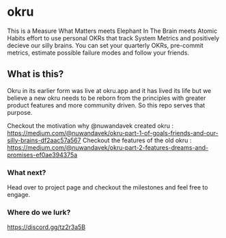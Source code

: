 # okru

This is a Measure What Matters meets Elephant In The Brain meets Atomic Habits effort to use personal OKRs that track System Metrics and positively decieve our silly brains. You can set your quarterly OKRs, pre-commit metrics, estimate possible failure modes and follow your friends.


## What is this?  
Okru in its earlier form was live at okru.app and it has lived its life but we believe a new okru needs to be reborn from the principles with greater product features and more community driven. So this repo serves that purpose.


Checkout the motivation why @nuwandavek created okru : https://medium.com/@nuwandavek/okru-part-1-of-goals-friends-and-our-silly-brains-df2aac57a567
Checkout the features of the old okru : https://medium.com/@nuwandavek/okru-part-2-features-dreams-and-promises-ef0ae394375a


### What next?

Head over to project page and checkout the milestones and feel free to engage. 


### Where do we lurk?
https://discord.gg/tz2r3a5B

